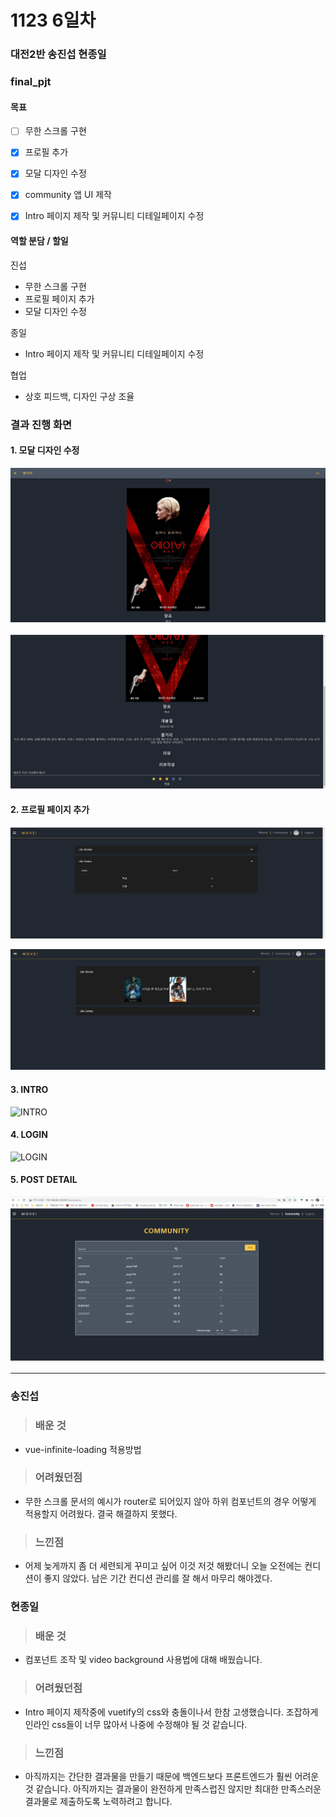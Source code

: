 # 1123 6일차

### 대전2반 송진섭 현종일 

### final_pjt

#### 목표

- [ ] 무한 스크롤 구현
- [x] 프로필 추가
- [x] 모달 디자인 수정
- [x] community 앱 UI 제작
- [x] Intro 페이지 제작 및 커뮤니티 디테일페이지 수정



#### 역할 분담 / 할일

진섭 

- 무한 스크롤 구현
- 프로필 페이지 추가
- 모달 디자인 수정

종일 

- Intro 페이지 제작 및 커뮤니티 디테일페이지 수정

협업

- 상호 피드백, 디자인 구상 조율



### 결과 진행 화면

#### 1. 모달 디자인 수정

![](README_6.assets/1123_2.png)

![](README_6.assets/1123_3.png)

#### 2. 프로필 페이지 추가

![](README_6.assets/1123_1.png)

![](README_6.assets/1123_4.png)



#### 3. INTRO

![INTRO](README_6.assets/INTRO.gif)



#### 4. LOGIN

![LOGIN](README_6.assets/LOGIN.gif)



#### 5. POST DETAIL

![DETAIL](README_6.assets/DETAIL.gif)



-----



### 송진섭

> ### 배운 것

-  vue-infinite-loading 적용방법

  


> ### 어려웠던점

- 무한 스크롤 문서의 예시가 router로 되어있지 않아 하위 컴포넌트의 경우 어떻게 적용할지 어려웠다. 결국 해결하지 못했다.


> ### 느낀점

- 어제 늦게까지 좀 더 세련되게 꾸미고 싶어 이것 저것 해봤더니 오늘 오전에는 컨디션이 좋지 않았다. 남은 기간 컨디션 관리를 잘 해서 마무리 해야겠다.



### 현종일

> ### 배운 것

- 컴포넌트 조작 및 video background 사용법에 대해 배웠습니다.



> ### 어려웠던점

- Intro 페이지 제작중에 vuetify의 css와 충돌이나서 한참 고생했습니다. 조잡하게 인라인 css들이 너무 많아서 나중에 수정해야 될 것 같습니다.



> ### 느낀점

- 아직까지는 간단한 결과물을 만들기 때문에 백엔드보다 프론트엔드가 훨씬 어려운 것 같습니다. 아직까지는 결과물이 완전하게 만족스럽진 않지만 최대한 만족스러운 결과물로 제출하도록 노력하려고 합니다.
